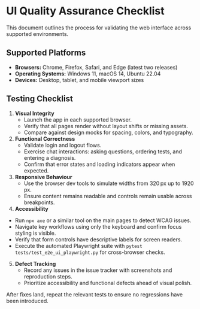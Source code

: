 # UI Quality Assurance Checklist

This document outlines the process for validating the web interface across supported environments.

## Supported Platforms

- **Browsers:** Chrome, Firefox, Safari, and Edge (latest two releases)
- **Operating Systems:** Windows 11, macOS 14, Ubuntu 22.04
- **Devices:** Desktop, tablet, and mobile viewport sizes

## Testing Checklist

1. **Visual Integrity**
   - Launch the app in each supported browser.
   - Verify that all pages render without layout shifts or missing assets.
   - Compare against design mocks for spacing, colors, and typography.
2. **Functional Correctness**
   - Validate login and logout flows.
   - Exercise chat interactions: asking questions, ordering tests, and entering a diagnosis.
   - Confirm that error states and loading indicators appear when expected.
3. **Responsive Behaviour**
   - Use the browser dev tools to simulate widths from 320 px up to 1920 px.
   - Ensure content remains readable and controls remain usable across breakpoints.
4. **Accessibility**
  - Run `npx axe` or a similar tool on the main pages to detect WCAG issues.
  - Navigate key workflows using only the keyboard and confirm focus styling is visible.
  - Verify that form controls have descriptive labels for screen readers.
  - Execute the automated Playwright suite with `pytest tests/test_e2e_ui_playwright.py` for cross-browser checks.
5. **Defect Tracking**
   - Record any issues in the issue tracker with screenshots and reproduction steps.
   - Prioritize accessibility and functional defects ahead of visual polish.

After fixes land, repeat the relevant tests to ensure no regressions have been introduced.
